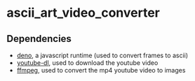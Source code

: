 # ascii_art_video_converter

## Dependencies
 - [deno](https://deno.land/), a javascript runtime (used to convert frames to ascii)
 - [youtube-dl](https://github.com/ytdl-org/youtube-dl), used to download the youtube video
 - [ffmpeg](https://ffmpeg.org/), used to convert the mp4 youtube video to images
